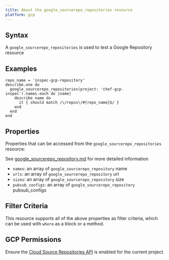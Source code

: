 ```yaml
---
title: About the google_sourcerepo_repositories resource
platform: gcp
---
```


## Syntax
A `google_sourcerepo_repositories` is used to test a Google Repository resource

## Examples
```
repo_name = 'inspec-gcp-repository'
describe.one do
  google_sourcerepo_repositories(project: 'chef-gcp-inspec').names.each do |name|
    describe name do
      it { should match /\/repos\/#{repo_name}$/ }
    end
  end
end
```

## Properties
Properties that can be accessed from the `google_sourcerepo_repositories` resource:

See [google_sourcerepo_repository.md](google_sourcerepo_repository.md) for more detailed information
  * `names`: an array of `google_sourcerepo_repository` name
  * `urls`: an array of `google_sourcerepo_repository` url
  * `sizes`: an array of `google_sourcerepo_repository` size
  * `pubsub_configs`: an array of `google_sourcerepo_repository` pubsub_configs

## Filter Criteria
This resource supports all of the above properties as filter criteria, which can be used
with `where` as a block or a method.

## GCP Permissions

Ensure the [Cloud Source Repositories API](https://console.cloud.google.com/apis/library/sourcerepo.googleapis.com/) is enabled for the current project.
